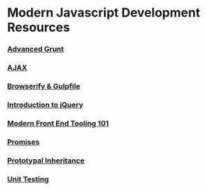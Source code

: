 # Modern Javascript Development Resources

### [Advanced Grunt](MJ_GRUNT_ADVANCED.md)

### [AJAX](MJ_JQUERY_AJAX.md)

### [Browserify & Gulpfile](MJ_BROWSERIFY_GULPFILE.md)

### [Introduction to jQuery](MJ_JQUERY_INTRODUCTION.md)

### [Modern Front End Tooling 101](MJ_GRUNT_BOWER.md)

### [Promises](MJ_PROMISES.md)

### [Prototypal Inheritance](MJ_PROTOTYPAL_INHERITANCE.md)

### [Unit Testing](MJ_TESTING.md)
